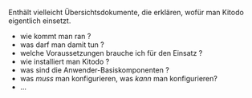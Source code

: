 Enthält vielleicht Übersichtsdokumente, die erklären, wofür man Kitodo eigentlich einsetzt.

- wie kommt man ran ?
- was darf man damit tun ?
- welche Voraussetzungen brauche ich für den Einsatz ?
- wie installiert man Kitodo ?
- was sind die Anwender-Basiskomponenten ?
- was _muss_ man konfigurieren, was _kann_ man konfigurieren?
-  ...
